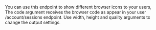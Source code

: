 You can use this endpoint to show different browser icons to your users, The code argument receives the browser code as appear in your user /account/sessions endpoint. Use width, height and quality arguments to change the output settings.